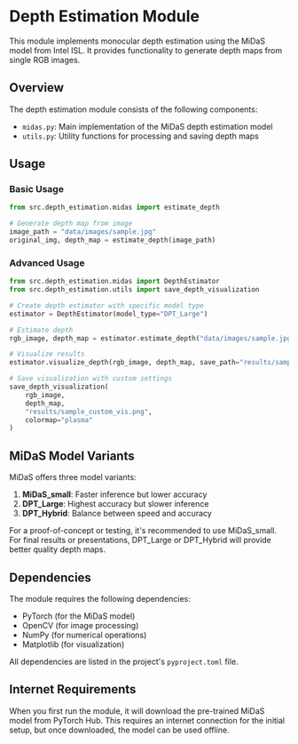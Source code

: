 # Depth Estimation Module

This module implements monocular depth estimation using the MiDaS model from Intel ISL. It provides functionality to generate depth maps from single RGB images.

## Overview

The depth estimation module consists of the following components:

- `midas.py`: Main implementation of the MiDaS depth estimation model
- `utils.py`: Utility functions for processing and saving depth maps

## Usage

### Basic Usage

```python
from src.depth_estimation.midas import estimate_depth

# Generate depth map from image
image_path = "data/images/sample.jpg"
original_img, depth_map = estimate_depth(image_path)
```

### Advanced Usage

```python
from src.depth_estimation.midas import DepthEstimator
from src.depth_estimation.utils import save_depth_visualization

# Create depth estimator with specific model type
estimator = DepthEstimator(model_type="DPT_Large")

# Estimate depth
rgb_image, depth_map = estimator.estimate_depth("data/images/sample.jpg")

# Visualize results
estimator.visualize_depth(rgb_image, depth_map, save_path="results/sample_depth.png")

# Save visualization with custom settings
save_depth_visualization(
    rgb_image, 
    depth_map, 
    "results/sample_custom_vis.png",
    colormap="plasma"
)
```

## MiDaS Model Variants

MiDaS offers three model variants:

1. **MiDaS_small**: Faster inference but lower accuracy
2. **DPT_Large**: Highest accuracy but slower inference
3. **DPT_Hybrid**: Balance between speed and accuracy

For a proof-of-concept or testing, it's recommended to use MiDaS_small. For final results or presentations, DPT_Large or DPT_Hybrid will provide better quality depth maps.

## Dependencies

The module requires the following dependencies:

- PyTorch (for the MiDaS model)
- OpenCV (for image processing)
- NumPy (for numerical operations)
- Matplotlib (for visualization)

All dependencies are listed in the project's `pyproject.toml` file.

## Internet Requirements

When you first run the module, it will download the pre-trained MiDaS model from PyTorch Hub. This requires an internet connection for the initial setup, but once downloaded, the model can be used offline. 